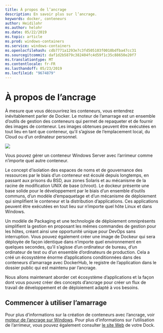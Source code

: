 ```yaml
---
title: À propos de l’ancrage
description: En savoir plus sur l’ancrage.
keywords: docker, conteneurs
author: Heidilohr
ms.author: helohr
ms.date: 05/22/2019
ms.topic: article
ms.prod: windows-containers
ms.service: windows-containers
ms.openlocfilehash: cdb7771a1293e7c3fd505103f0010bdfba47cc31
ms.sourcegitcommit: daf1d2b5879c382404fc4d59f1c35c88650e20f7
ms.translationtype: MT
ms.contentlocale: fr-FR
ms.lasthandoff: 05/23/2019
ms.locfileid: "9674879"
---
```

# <a name="about-docker"></a>À propos de l’ancrage

À mesure que vous découvrirez les conteneurs, vous entendrez inévitablement parler de Docker. Le moteur de l’amarrage est un ensemble d’outils de gestion des conteneurs qui permet de repaqueter et de fournir des images de conteneur. Les images obtenues peuvent être exécutées en tout lieu en tant que conteneur, qu’il s’agisse de l’emplacement local, du Cloud ou d’un ordinateur personnel.

![](media/docker.png)

Vous pouvez gérer un conteneur Windows Server avec [](https://www.docker.com) l’arrimeur comme n’importe quel autre conteneur.

Le concept d’isolation des espaces de noms et de gouvernance des ressources par le biais d’un conteneur est écoulé depuis longtemps, en passant aux prisons du BSD, aux zones Solaris et au mécanisme de la racine de modification UNIX de base (chroot). Le dockeur présente une base solide pour le développement par le biais d’un ensemble d’outils communs, d’un modèle d’empaquetage et d’un mécanisme de déploiement qui simplifient le conteneur et la distribution d’applications. Ces applications peuvent être exécutées en tout lieu sur n’importe quel hôte Linux et dans Windows.

Un modèle de Packaging et une technologie de déploiement omniprésents simplifient la gestion en proposant les mêmes commandes de gestion pour les hôtes, créant ainsi une opportunité unique pour DevOps sans interruption. Vous pouvez également créer une image de Dockeur qui sera déployée de façon identique dans n’importe quel environnement en quelques secondes, qu’il s’agisse d’un ordinateur de bureau, d’un ordinateur de test ou d’un ensemble d’ordinateurs de production. Cela a créé un écosystème énorme d’applications conditionnées dans des conteneurs d’amarrage avec DockerHub, le registre de l’application dans le dossier public qui est maintenu par l’ancrage.

Nous allons maintenant aborder cet écosystème d’applications et la façon dont vous pouvez créer des concepts d’ancrage pour créer un flux de travail de développement et de déploiement adapté à vos besoins.

## <a name="get-started-with-docker"></a>Commencer à utiliser l’amarrage

Pour plus d’informations sur la création de conteneurs avec l’ancrage, voir [moteur de l’ancrage sur Windows](../manage-docker/configure-docker-daemon.md). Pour plus d’informations sur l’utilisation de l’arrimeur, vous pouvez également consulter [le site Web](https://www.docker.com) de votre Dock.